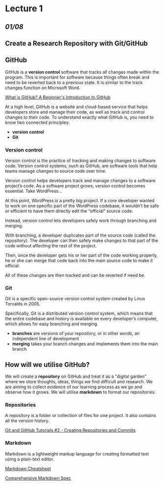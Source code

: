 # Lecture 1
## *01/08*

## Create a Research Repository with Git/GitHub

## GitHub
GitHub is a **version control** software that tracks all changes made within the program. This is important for software because things often break and need to be reverted back to a previous state. It is similar to the track changes function on Microsoft Word.

[What is GitHub? A Beginner's Introduction to GitHub](https://kinsta.com/knowledgebase/what-is-github/)

At a high level, GitHub is a website and cloud-based service that helps developers store and manage their code, as well as track and control changes to their code. To understand exactly what GitHub is, you need to know two connected principles:

* **version control**
* **Git**

### Version control
Version control is the practice of tracking and making changes to software code. Version control systems, such as GitHub, are software tools that help teams manage changes to source code over time.

Version control helps developers track and manage changes to a software project’s code. As a software project grows, version control becomes essential. Take WordPress…

At this point, WordPress is a pretty big project. If a core developer wanted to work on one specific part of the WordPress codebase, it wouldn’t be safe or efficient to have them directly edit the “official” source code.

Instead, version control lets developers safely work through branching and merging.

With branching, a developer duplicates part of the source code (called the repository). The developer can then safely make changes to that part of the code without affecting the rest of the project.

Then, once the developer gets his or her part of the code working properly, he or she can merge that code back into the main source code to make it official.

All of these changes are then tracked and can be reverted if need be.

### Git
Git is a specific open-source version control system created by Linus Torvalds in 2005.

Specifically, Git is a distributed version control system, which means that the entire codebase and history is available on every developer’s computer, which allows for easy branching and merging.

* **branches** are versions of your repository, or in other words, an independent line of development 
* **merging** takes your branch changes and implements them into the main branch

## How will we utilise GitHub?
We will create a **repository** on GitHub and treat it as a "digital garden" where we store thoughts, ideas, things we find difficult and research. We are aiming to collect evidence of our learning process as we go and observe how it grows. We will utilise **markdown** to format our repositories. 

### Repositories
A repository is a folder or collection of files for one project. It also contains all the version history.

[Git and GitHub Tutorials #2 - Creating Repositories and Commits](https://www.youtube.com/watch?v=hMfi_ONvGEs&ab_channel=TheCodex)

### Markdown
Markdown is a lightweight markup language for creating formatted text using a plain-text editor.

[Markdown Cheatsheet](https://github.com/adam-p/markdown-here/wiki/Markdown-Cheatsheet#videos)

[Comprehensive Markdown Spec](https://daringfireball.net/projects/markdown/)
